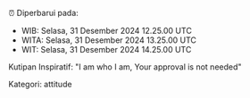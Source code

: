 ⏰ Diperbarui pada:
- WIB: Selasa, 31 Desember 2024 12.25.00 UTC
- WITA: Selasa, 31 Desember 2024 13.25.00 UTC
- WIT: Selasa, 31 Desember 2024 14.25.00 UTC

Kutipan Inspiratif:
"I am who I am, Your approval is not needed"


Kategori: attitude

